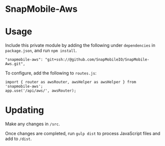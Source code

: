 # SnapMobile-Aws

# Usage

Include this private module by adding the following under `dependencies` in `package.json`, and run `npm install`.

    "snapmobile-aws": "git+ssh://@github.com/SnapMobileIO/SnapMobile-Aws.git",

To configure, add the following to `routes.js`:

	import { router as awsRouter, awsHelper as awsHelper } from 'snapmobile-aws';
	app.use('/api/aws/', awsRouter);

# Updating

Make any changes in `/src`.

Once changes are completed, run `gulp dist` to process JavaScript files and add to `/dist`.
